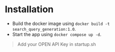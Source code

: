 # Installation

* Build the docker image using `docker build -t search_query_generation:1.0`.
* Start the app using `docker compose up -d`.
> Add your OPEN API Key in startup.sh 
